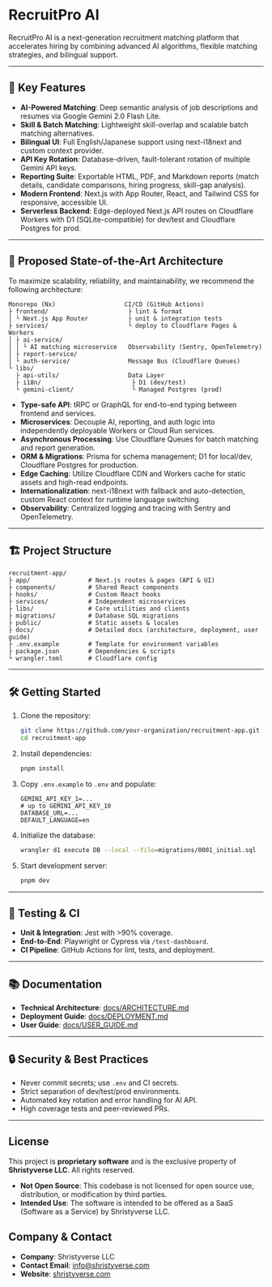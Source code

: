 # RecruitPro AI

RecruitPro AI is a next-generation recruitment matching platform that accelerates hiring by combining advanced AI algorithms, flexible matching strategies, and bilingual support.

---

## 🚀 Key Features

- **AI-Powered Matching**: Deep semantic analysis of job descriptions and resumes via Google Gemini 2.0 Flash Lite.
- **Skill & Batch Matching**: Lightweight skill-overlap and scalable batch matching alternatives.
- **Bilingual UI**: Full English/Japanese support using next-i18next and custom context provider.
- **API Key Rotation**: Database-driven, fault-tolerant rotation of multiple Gemini API keys.
- **Reporting Suite**: Exportable HTML, PDF, and Markdown reports (match details, candidate comparisons, hiring progress, skill-gap analysis).
- **Modern Frontend**: Next.js with App Router, React, and Tailwind CSS for responsive, accessible UI.
- **Serverless Backend**: Edge-deployed Next.js API routes on Cloudflare Workers with D1 (SQLite-compatible) for dev/test and Cloudflare Postgres for prod.

---

## 📐 Proposed State-of-the-Art Architecture

To maximize scalability, reliability, and maintainability, we recommend the following architecture:

```
Monorepo (Nx)                   CI/CD (GitHub Actions)
├ frontend/                      ├ lint & format
│ └ Next.js App Router           ├ unit & integration tests
├ services/                      └ deploy to Cloudflare Pages & Workers
│ ├ ai-service/                  
│ │ └ AI matching microservice   Observability (Sentry, OpenTelemetry)
│ ├ report-service/              
│ └ auth-service/                Message Bus (Cloudflare Queues)
└ libs/                          
  ├ api-utils/                   Data Layer
  ├ i18n/                         ├ D1 (dev/test)
  └ gemini-client/                └ Managed Postgres (prod)
```

- **Type-safe API**: tRPC or GraphQL for end-to-end typing between frontend and services.
- **Microservices**: Decouple AI, reporting, and auth logic into independently deployable Workers or Cloud Run services.
- **Asynchronous Processing**: Use Cloudflare Queues for batch matching and report generation.
- **ORM & Migrations**: Prisma for schema management; D1 for local/dev, Cloudflare Postgres for production.
- **Edge Caching**: Utilize Cloudflare CDN and Workers cache for static assets and high-read endpoints.
- **Internationalization**: next-i18next with fallback and auto-detection, custom React context for runtime language switching.
- **Observability**: Centralized logging and tracing with Sentry and OpenTelemetry.

---

## 🏗️ Project Structure

```
recruitment-app/
├ app/                # Next.js routes & pages (API & UI)
├ components/         # Shared React components
├ hooks/              # Custom React hooks
├ services/           # Independent microservices
├ libs/               # Core utilities and clients
├ migrations/         # Database SQL migrations
├ public/             # Static assets & locales
├ docs/               # Detailed docs (architecture, deployment, user guide)
├ .env.example        # Template for environment variables
├ package.json        # Dependencies & scripts
└ wrangler.toml       # Cloudflare config
```

---

## 🛠️ Getting Started

1. Clone the repository:
   ```bash
   git clone https://github.com/your-organization/recruitment-app.git
   cd recruitment-app
   ```
2. Install dependencies:
   ```bash
   pnpm install
   ```
3. Copy `.env.example` to `.env` and populate:
   ```dotenv
   GEMINI_API_KEY_1=...
   # up to GEMINI_API_KEY_10
   DATABASE_URL=...
   DEFAULT_LANGUAGE=en
   ```
4. Initialize the database:
   ```bash
   wrangler d1 execute DB --local --file=migrations/0001_initial.sql
   ```
5. Start development server:
   ```bash
   pnpm dev
   ```

---

## 🧪 Testing & CI

- **Unit & Integration**: Jest with >90% coverage.
- **End-to-End**: Playwright or Cypress via `/test-dashboard`.
- **CI Pipeline**: GitHub Actions for lint, tests, and deployment.

---

## 📚 Documentation

- **Technical Architecture**: [docs/ARCHITECTURE.md](docs/ARCHITECTURE.md)
- **Deployment Guide**: [docs/DEPLOYMENT.md](docs/DEPLOYMENT.md)
- **User Guide**: [docs/USER_GUIDE.md](docs/USER_GUIDE.md)

---

## 🔒 Security & Best Practices

- Never commit secrets; use `.env` and CI secrets.
- Strict separation of dev/test/prod environments.
- Automated key rotation and error handling for AI API.
- High coverage tests and peer-reviewed PRs.

---

## License

This project is **proprietary software** and is the exclusive property of **Shristyverse LLC**. All rights reserved.

- **Not Open Source**: This codebase is not licensed for open source use, distribution, or modification by third parties.
- **Intended Use**: The software is intended to be offered as a SaaS (Software as a Service) by Shristyverse LLC.

## Company & Contact
- **Company**: Shristyverse LLC
- **Contact Email**: info@shristyverse.com
- **Website**: [shristyverse.com](https://shristyverse.com)

